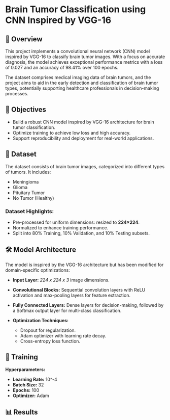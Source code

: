 # Brain Tumor Classification using CNN Inspired by VGG-16

## 📜 Overview

This project implements a convolutional neural network (CNN) model inspired by VGG-16 to classify brain tumor images. With a focus on accurate diagnosis, the model achieves exceptional performance metrics with a loss of 0.027 and an accuracy of 98.41% over 100 epochs.

The dataset comprises medical imaging data of brain tumors, and the project aims to aid in the early detection and classification of brain tumor types, potentially supporting healthcare professionals in decision-making processes.

## 🎯 Objectives
- Build a robust CNN model inspired by VGG-16 architecture for brain tumor classification.
- Optimize training to achieve low loss and high accuracy.
- Support reproducibility and deployment for real-world applications.

## 📁 Dataset
The dataset consists of brain tumor images, categorized into different types of tumors. It includes:
- Meningioma
- Glioma
- Pituitary Tumor
- No Tumor (Healthy)

### Dataset Highlights:
- Pre-processed for uniform dimensions: resized to **224×224**.
- Normalized to enhance training performance.
- Split into 80% Training, 10% Validation, and 10% Testing subsets.







## 🛠️ Model Architecture

The model is inspired by the VGG-16 architecture but has been modified for domain-specific optimizations:

- **Input Layer:** *224 x 224 x 3* image dimensions.

- **Convolutional Blocks:** Sequential convolution layers with ReLU activation and max-pooling layers for feature extraction.

- **Fully Connected Layers:** Dense layers for decision-making, followed by a Softmax output layer for multi-class classification.

- **Optimization Techniques:**
  - Dropout for regularization.
  - Adam optimizer with learning rate decay.
  - Cross-entropy loss function.


## 🚀 Training
**Hyperparameters:**
- **Learning Rate:** 10^-4
- **Batch Size:** 32
- **Epochs:** 100
- **Optimizer:** Adam

## 📊 Results
